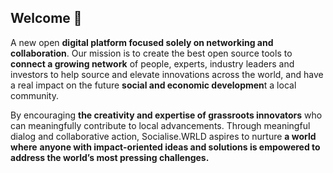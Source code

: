 ## Welcome 👋

A new open **digital platform focused solely on networking and collaboration**. Our mission is to create the best open source tools to **connect a growing network** of people, experts, industry leaders and investors to help source and elevate innovations across the world, and have a real impact on the future **social and economic developmen**t a local community. 

By encouraging **the creativity and expertise of grassroots innovators** who can meaningfully contribute to local advancements. Through meaningful dialog and collaborative action, Socialise.WRLD aspires to nurture **a world where** **anyone with impact-oriented ideas and solutions is empowered to address the world’s most pressing challenges.**

<!--

**Here are some ideas to get you started:**

🙋‍♀️ A short introduction - what is your organization all about?
🌈 Contribution guidelines - how can the community get involved?
👩‍💻 Useful resources - where can the community find your docs? Is there anything else the community should know?
🍿 Fun facts - what does your team eat for breakfast?
🧙 Remember, you can do mighty things with the power of [Markdown](https://guides.github.com/features/mastering-markdown/)
-->
